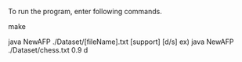 To run the program, enter following commands.

make

java NewAFP ./Dataset/[fileName].txt [support] [d/s]
ex) java NewAFP ./Dataset/chess.txt 0.9 d